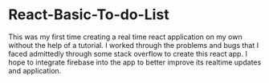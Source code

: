 # React-Basic-To-do-List
This was my first time creating a real time react application on my own without the help of a tutorial. I worked through the problems and bugs that I faced admittedly through some stack overflow to create this react app. I hope to integrate firebase into the app to better improve its realtime updates and application. 
